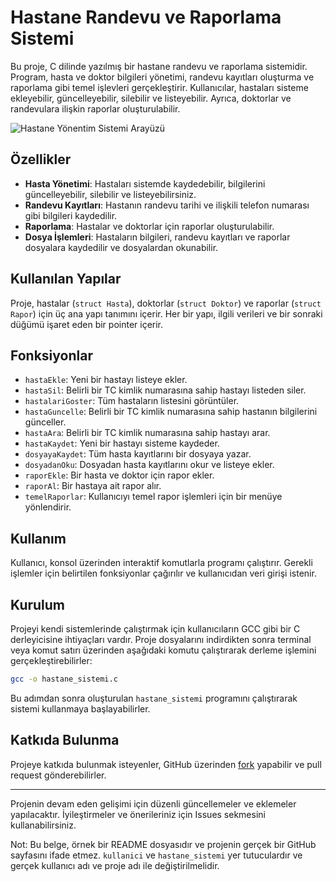 # Hastane Randevu ve Raporlama Sistemi

Bu proje, C dilinde yazılmış bir hastane randevu ve raporlama sistemidir. Program, hasta ve doktor bilgileri yönetimi, randevu kayıtları oluşturma ve raporlama gibi temel işlevleri gerçekleştirir. Kullanıcılar, hastaları sisteme ekleyebilir, güncelleyebilir, silebilir ve listeyebilir. Ayrıca, doktorlar ve randevulara ilişkin raporlar oluşturulabilir.

![Hastane Yönentim Sistemi Arayüzü]([https://i.hizliresim.com/4mi5ape.png])

## Özellikler

- **Hasta Yönetimi**: Hastaları sistemde kaydedebilir, bilgilerini güncelleyebilir, silebilir ve listeyebilirsiniz.
- **Randevu Kayıtları**: Hastanın randevu tarihi ve ilişkili telefon numarası gibi bilgileri kaydedilir.
- **Raporlama**: Hastalar ve doktorlar için raporlar oluşturulabilir.
- **Dosya İşlemleri**: Hastaların bilgileri, randevu kayıtları ve raporlar dosyalara kaydedilir ve dosyalardan okunabilir.

## Kullanılan Yapılar

Proje, hastalar (`struct Hasta`), doktorlar (`struct Doktor`) ve raporlar (`struct Rapor`) için üç ana yapı tanımını içerir. Her bir yapı, ilgili verileri ve bir sonraki düğümü işaret eden bir pointer içerir.

## Fonksiyonlar

- `hastaEkle`: Yeni bir hastayı listeye ekler.
- `hastaSil`: Belirli bir TC kimlik numarasına sahip hastayı listeden siler.
- `hastalariGoster`: Tüm hastaların listesini görüntüler.
- `hastaGuncelle`: Belirli bir TC kimlik numarasına sahip hastanın bilgilerini günceller.
- `hastaAra`: Belirli bir TC kimlik numarasına sahip hastayı arar.
- `hastaKaydet`: Yeni bir hastayı sisteme kaydeder.
- `dosyayaKaydet`: Tüm hasta kayıtlarını bir dosyaya yazar.
- `dosyadanOku`: Dosyadan hasta kayıtlarını okur ve listeye ekler.
- `raporEkle`: Bir hasta ve doktor için rapor ekler.
- `raporAl`: Bir hastaya ait rapor alır.
- `temelRaporlar`: Kullanıcıyı temel rapor işlemleri için bir menüye yönlendirir.

## Kullanım

Kullanıcı, konsol üzerinden interaktif komutlarla programı çalıştırır. Gerekli işlemler için belirtilen fonksiyonlar çağırılır ve kullanıcıdan veri girişi istenir.

## Kurulum

Projeyi kendi sistemlerinde çalıştırmak için kullanıcıların GCC gibi bir C derleyicisine ihtiyaçları vardır. Proje dosyalarını indirdikten sonra terminal veya komut satırı üzerinden aşağıdaki komutu çalıştırarak derleme işlemini gerçekleştirebilirler:

```sh
gcc -o hastane_sistemi.c
```

Bu adımdan sonra oluşturulan `hastane_sistemi` programını çalıştırarak sistemi kullanmaya başlayabilirler.

## Katkıda Bulunma

Projeye katkıda bulunmak isteyenler, GitHub üzerinden [fork](https://github.com/kullanici/hastane_sistemi/fork) yapabilir ve pull request gönderebilirler.

---

Projenin devam eden gelişimi için düzenli güncellemeler ve eklemeler yapılacaktır. İyileştirmeler ve önerileriniz için Issues sekmesini kullanabilirsiniz.

Not: Bu belge, örnek bir README dosyasıdır ve projenin gerçek bir GitHub sayfasını ifade etmez. `kullanici` ve `hastane_sistemi` yer tutuculardır ve gerçek kullanıcı adı ve proje adı ile değiştirilmelidir.
